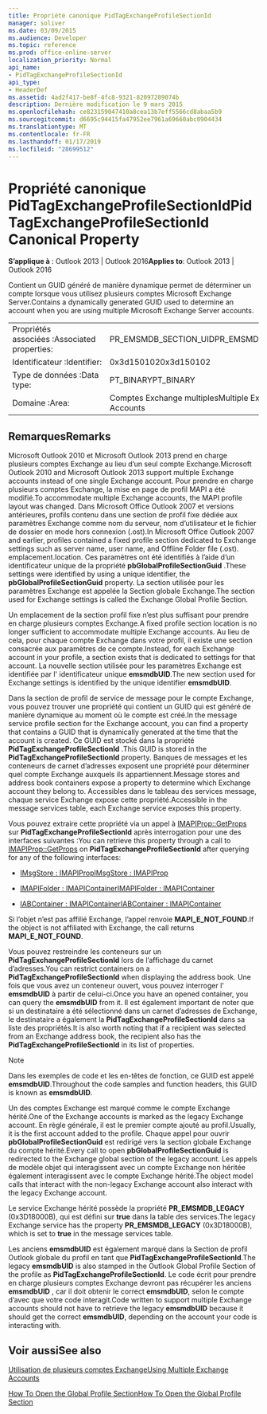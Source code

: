 ```yaml
---
title: Propriété canonique PidTagExchangeProfileSectionId
manager: soliver
ms.date: 03/09/2015
ms.audience: Developer
ms.topic: reference
ms.prod: office-online-server
localization_priority: Normal
api_name:
- PidTagExchangeProfileSectionId
api_type:
- HeaderDef
ms.assetid: 4ad2f417-be8f-4fc8-9321-82097289074b
description: Dernière modification le 9 mars 2015
ms.openlocfilehash: ce823159047410a8cea13b7eff5566cd8abaa5b9
ms.sourcegitcommit: d6695c94415fa47952ee7961a69660abc0904434
ms.translationtype: MT
ms.contentlocale: fr-FR
ms.lasthandoff: 01/17/2019
ms.locfileid: "28699512"
---
```

# <a name="pidtagexchangeprofilesectionid-canonical-property"></a><span data-ttu-id="a72a5-103">Propriété canonique PidTagExchangeProfileSectionId</span><span class="sxs-lookup"><span data-stu-id="a72a5-103">PidTagExchangeProfileSectionId Canonical Property</span></span>

  
  
<span data-ttu-id="a72a5-104">**S’applique à** : Outlook 2013 | Outlook 2016</span><span class="sxs-lookup"><span data-stu-id="a72a5-104">**Applies to**: Outlook 2013 | Outlook 2016</span></span> 
  
<span data-ttu-id="a72a5-105">Contient un GUID généré de manière dynamique permet de déterminer un compte lorsque vous utilisez plusieurs comptes Microsoft Exchange Server.</span><span class="sxs-lookup"><span data-stu-id="a72a5-105">Contains a dynamically generated GUID used to determine an account when you are using multiple Microsoft Exchange Server accounts.</span></span>
  
|||
|:-----|:-----|
|<span data-ttu-id="a72a5-106">Propriétés associées :</span><span class="sxs-lookup"><span data-stu-id="a72a5-106">Associated properties:</span></span>  <br/> |<span data-ttu-id="a72a5-107">PR_EMSMDB_SECTION_UID</span><span class="sxs-lookup"><span data-stu-id="a72a5-107">PR_EMSMDB_SECTION_UID</span></span>  <br/> |
|<span data-ttu-id="a72a5-108">Identificateur :</span><span class="sxs-lookup"><span data-stu-id="a72a5-108">Identifier:</span></span>  <br/> |<span data-ttu-id="a72a5-109">0x3d150102</span><span class="sxs-lookup"><span data-stu-id="a72a5-109">0x3d150102</span></span>  <br/> |
|<span data-ttu-id="a72a5-110">Type de données :</span><span class="sxs-lookup"><span data-stu-id="a72a5-110">Data type:</span></span>  <br/> |<span data-ttu-id="a72a5-111">PT_BINARY</span><span class="sxs-lookup"><span data-stu-id="a72a5-111">PT_BINARY</span></span>  <br/> |
|<span data-ttu-id="a72a5-112">Domaine :</span><span class="sxs-lookup"><span data-stu-id="a72a5-112">Area:</span></span>  <br/> |<span data-ttu-id="a72a5-113">Comptes Exchange multiples</span><span class="sxs-lookup"><span data-stu-id="a72a5-113">Multiple Exchange Accounts</span></span>  <br/> |
   
## <a name="remarks"></a><span data-ttu-id="a72a5-114">Remarques</span><span class="sxs-lookup"><span data-stu-id="a72a5-114">Remarks</span></span>

<span data-ttu-id="a72a5-115">Microsoft Outlook 2010 et Microsoft Outlook 2013 prend en charge plusieurs comptes Exchange au lieu d’un seul compte Exchange.</span><span class="sxs-lookup"><span data-stu-id="a72a5-115">Microsoft Outlook 2010 and Microsoft Outlook 2013 support multiple Exchange accounts instead of one single Exchange account.</span></span> <span data-ttu-id="a72a5-116">Pour prendre en charge plusieurs comptes Exchange, la mise en page de profil MAPI a été modifié.</span><span class="sxs-lookup"><span data-stu-id="a72a5-116">To accommodate multiple Exchange accounts, the MAPI profile layout was changed.</span></span> <span data-ttu-id="a72a5-117">Dans Microsoft Office Outlook 2007 et versions antérieures, profils contenu dans une section de profil fixe dédiée aux paramètres Exchange comme nom du serveur, nom d’utilisateur et le fichier de dossier en mode hors connexion (.ost).</span><span class="sxs-lookup"><span data-stu-id="a72a5-117">In Microsoft Office Outlook 2007 and earlier, profiles contained a fixed profile section dedicated to Exchange settings such as server name, user name, and Offline Folder file (.ost).</span></span> <span data-ttu-id="a72a5-118">emplacement.</span><span class="sxs-lookup"><span data-stu-id="a72a5-118">location.</span></span> <span data-ttu-id="a72a5-119">Ces paramètres ont été identifiés à l’aide d’un identificateur unique de la propriété **pbGlobalProfileSectionGuid** .</span><span class="sxs-lookup"><span data-stu-id="a72a5-119">These settings were identified by using a unique identifier, the **pbGlobalProfileSectionGuid** property.</span></span> <span data-ttu-id="a72a5-120">La section utilisée pour les paramètres Exchange est appelée la Section globale Exchange.</span><span class="sxs-lookup"><span data-stu-id="a72a5-120">The section used for Exchange settings is called the Exchange Global Profile Section.</span></span> 
  
<span data-ttu-id="a72a5-121">Un emplacement de la section profil fixe n’est plus suffisant pour prendre en charge plusieurs comptes Exchange.</span><span class="sxs-lookup"><span data-stu-id="a72a5-121">A fixed profile section location is no longer sufficient to accommodate multiple Exchange accounts.</span></span> <span data-ttu-id="a72a5-122">Au lieu de cela, pour chaque compte Exchange dans votre profil, il existe une section consacrée aux paramètres de ce compte.</span><span class="sxs-lookup"><span data-stu-id="a72a5-122">Instead, for each Exchange account in your profile, a section exists that is dedicated to settings for that account.</span></span> <span data-ttu-id="a72a5-123">La nouvelle section utilisée pour les paramètres Exchange est identifiée par l' identificateur unique **emsmdbUID**.</span><span class="sxs-lookup"><span data-stu-id="a72a5-123">The new section used for Exchange settings is identified by the unique identifier **emsmdbUID**.</span></span>
  
<span data-ttu-id="a72a5-124">Dans la section de profil de service de message pour le compte Exchange, vous pouvez trouver une propriété qui contient un GUID qui est généré de manière dynamique au moment où le compte est créé.</span><span class="sxs-lookup"><span data-stu-id="a72a5-124">In the message service profile section for the Exchange account, you can find a property that contains a GUID that is dynamically generated at the time that the account is created.</span></span> <span data-ttu-id="a72a5-125">Ce GUID est stocké dans la propriété **PidTagExchangeProfileSectionId** .</span><span class="sxs-lookup"><span data-stu-id="a72a5-125">This GUID is stored in the **PidTagExchangeProfileSectionId** property.</span></span> <span data-ttu-id="a72a5-126">Banques de messages et les conteneurs de carnet d’adresses exposent une propriété pour déterminer quel compte Exchange auxquels ils appartiennent.</span><span class="sxs-lookup"><span data-stu-id="a72a5-126">Message stores and address book containers expose a property to determine which Exchange account they belong to.</span></span> <span data-ttu-id="a72a5-127">Accessibles dans le tableau des services message, chaque service Exchange expose cette propriété.</span><span class="sxs-lookup"><span data-stu-id="a72a5-127">Accessible in the message services table, each Exchange service exposes this property.</span></span> 
  
<span data-ttu-id="a72a5-128">Vous pouvez extraire cette propriété via un appel à [IMAPIProp::GetProps](imapiprop-getprops.md) sur **PidTagExchangeProfileSectionId** après interrogation pour une des interfaces suivantes :</span><span class="sxs-lookup"><span data-stu-id="a72a5-128">You can retrieve this property through a call to [IMAPIProp::GetProps](imapiprop-getprops.md) on **PidTagExchangeProfileSectionId** after querying for any of the following interfaces:</span></span> 
  
- [<span data-ttu-id="a72a5-129">IMsgStore : IMAPIProp</span><span class="sxs-lookup"><span data-stu-id="a72a5-129">IMsgStore : IMAPIProp</span></span>](imsgstoreimapiprop.md)
    
- [<span data-ttu-id="a72a5-130">IMAPIFolder : IMAPIContainer</span><span class="sxs-lookup"><span data-stu-id="a72a5-130">IMAPIFolder : IMAPIContainer</span></span>](imapifolderimapicontainer.md)
    
- [<span data-ttu-id="a72a5-131">IABContainer : IMAPIContainer</span><span class="sxs-lookup"><span data-stu-id="a72a5-131">IABContainer : IMAPIContainer</span></span>](iabcontainerimapicontainer.md)
    
<span data-ttu-id="a72a5-132">Si l’objet n’est pas affilié Exchange, l’appel renvoie **MAPI_E_NOT_FOUND**.</span><span class="sxs-lookup"><span data-stu-id="a72a5-132">If the object is not affiliated with Exchange, the call returns **MAPI_E_NOT_FOUND**.</span></span>
  
<span data-ttu-id="a72a5-133">Vous pouvez restreindre les conteneurs sur un **PidTagExchangeProfileSectionId** lors de l’affichage du carnet d’adresses.</span><span class="sxs-lookup"><span data-stu-id="a72a5-133">You can restrict containers on a **PidTagExchangeProfileSectionId** when displaying the address book.</span></span> <span data-ttu-id="a72a5-134">Une fois que vous avez un conteneur ouvert, vous pouvez interroger l' **emsmdbUID** à partir de celui-ci.</span><span class="sxs-lookup"><span data-stu-id="a72a5-134">Once you have an opened container, you can query the **emsmdbUID** from it.</span></span> <span data-ttu-id="a72a5-135">Il est également important de noter que si un destinataire a été sélectionné dans un carnet d’adresses de Exchange, le destinataire a également la **PidTagExchangeProfileSectionId** dans sa liste des propriétés.</span><span class="sxs-lookup"><span data-stu-id="a72a5-135">It is also worth noting that if a recipient was selected from an Exchange address book, the recipient also has the **PidTagExchangeProfileSectionId** in its list of properties.</span></span> 
  
> [!NOTE]
> <span data-ttu-id="a72a5-136">Dans les exemples de code et les en-têtes de fonction, ce GUID est appelé **emsmdbUID**.</span><span class="sxs-lookup"><span data-stu-id="a72a5-136">Throughout the code samples and function headers, this GUID is known as **emsmdbUID**.</span></span> 
  
<span data-ttu-id="a72a5-137">Un des comptes Exchange est marqué comme le compte Exchange hérité.</span><span class="sxs-lookup"><span data-stu-id="a72a5-137">One of the Exchange accounts is marked as the legacy Exchange account.</span></span> <span data-ttu-id="a72a5-138">En règle générale, il est le premier compte ajouté au profil.</span><span class="sxs-lookup"><span data-stu-id="a72a5-138">Usually, it is the first account added to the profile.</span></span> <span data-ttu-id="a72a5-139">Chaque appel pour ouvrir **pbGlobalProfileSectionGuid** est redirigé vers la section globale Exchange du compte hérité.</span><span class="sxs-lookup"><span data-stu-id="a72a5-139">Every call to open **pbGlobalProfileSectionGuid** is redirected to the Exchange global section of the legacy account.</span></span> <span data-ttu-id="a72a5-140">Les appels de modèle objet qui interagissent avec un compte Exchange non héritée également interagissent avec le compte Exchange hérité.</span><span class="sxs-lookup"><span data-stu-id="a72a5-140">The object model calls that interact with the non-legacy Exchange account also interact with the legacy Exchange account.</span></span> 
  
<span data-ttu-id="a72a5-141">Le service Exchange hérité possède la propriété **PR_EMSMDB_LEGACY** (0x3D18000B), qui est défini sur **true** dans la table des services.</span><span class="sxs-lookup"><span data-stu-id="a72a5-141">The legacy Exchange service has the property **PR_EMSMDB_LEGACY** (0x3D18000B), which is set to **true** in the message services table.</span></span> 
  
<span data-ttu-id="a72a5-142">Les anciens **emsmdbUID** est également marqué dans la Section de profil Outlook globale du profil en tant que **PidTagExchangeProfileSectionId**.</span><span class="sxs-lookup"><span data-stu-id="a72a5-142">The legacy **emsmdbUID** is also stamped in the Outlook Global Profile Section of the profile as **PidTagExchangeProfileSectionId**.</span></span> <span data-ttu-id="a72a5-143">Le code écrit pour prendre en charge plusieurs comptes Exchange devront pas récupérer les anciens **emsmdbUID** , car il doit obtenir le correct **emsmdbUID**, selon le compte d’avec que votre code interagit.</span><span class="sxs-lookup"><span data-stu-id="a72a5-143">Code written to support multiple Exchange accounts should not have to retrieve the legacy **emsmdbUID** because it should get the correct **emsmdbUID**, depending on the account your code is interacting with.</span></span>
  
## <a name="see-also"></a><span data-ttu-id="a72a5-144">Voir aussi</span><span class="sxs-lookup"><span data-stu-id="a72a5-144">See also</span></span>



[<span data-ttu-id="a72a5-145">Utilisation de plusieurs comptes Exchange</span><span class="sxs-lookup"><span data-stu-id="a72a5-145">Using Multiple Exchange Accounts</span></span>](using-multiple-exchange-accounts.md)


[<span data-ttu-id="a72a5-146">How To Open the Global Profile Section</span><span class="sxs-lookup"><span data-stu-id="a72a5-146">How To Open the Global Profile Section</span></span>](https://support.microsoft.com/kb/188482)

